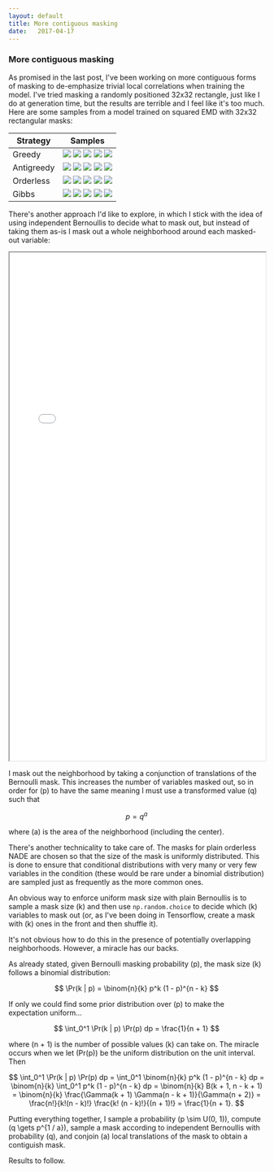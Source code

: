 ```yaml
---
layout: default
title: More contiguous masking
date:   2017-04-17
---
```


### More contiguous masking

As promised in the last post, I've been working on more contiguous forms of masking to de-emphasize trivial local correlations when training the model. I've tried masking a randomly positioned 32x32 rectangle, just like I do at generation time, but the results are terrible and I feel like it's too much. Here are some samples from a model trained on squared EMD with 32x32 rectangular masks:

<table>
<thead>
<th>Strategy</th>
<th>Samples</th>
</thead>
<tbody>

<tr><td>Greedy</td><td>
<img src="/assets/images/sample_2017-04-12/sample_emd2_deepish_contiguous_greedy_ancestral_2017-04-12:07:03.690342_T1.0/13.gif">
<img src="/assets/images/sample_2017-04-12/sample_emd2_deepish_contiguous_greedy_ancestral_2017-04-12:07:03.690342_T1.0/5.gif">
<img src="/assets/images/sample_2017-04-12/sample_emd2_deepish_contiguous_greedy_ancestral_2017-04-12:07:03.690342_T1.0/4.gif">
<img src="/assets/images/sample_2017-04-12/sample_emd2_deepish_contiguous_greedy_ancestral_2017-04-12:07:03.690342_T1.0/11.gif">
<img src="/assets/images/sample_2017-04-12/sample_emd2_deepish_contiguous_greedy_ancestral_2017-04-12:07:03.690342_T1.0/12.gif">
</td></tr>

<tr><td>Antigreedy</td><td>
<img src="/assets/images/sample_2017-04-12/sample_emd2_deepish_contiguous_antigreedy_ancestral_2017-04-12:07:03.690342_T1.0/7.gif">
<img src="/assets/images/sample_2017-04-12/sample_emd2_deepish_contiguous_antigreedy_ancestral_2017-04-12:07:03.690342_T1.0/6.gif">
<img src="/assets/images/sample_2017-04-12/sample_emd2_deepish_contiguous_antigreedy_ancestral_2017-04-12:07:03.690342_T1.0/17.gif">
<img src="/assets/images/sample_2017-04-12/sample_emd2_deepish_contiguous_antigreedy_ancestral_2017-04-12:07:03.690342_T1.0/15.gif">
<img src="/assets/images/sample_2017-04-12/sample_emd2_deepish_contiguous_antigreedy_ancestral_2017-04-12:07:03.690342_T1.0/19.gif">
</td></tr>

<tr><td>Orderless</td><td>
<img src="/assets/images/sample_2017-04-12/sample_emd2_deepish_contiguous_orderless_ancestral_2017-04-12:07:03.690342_T1.0/1.gif">
<img src="/assets/images/sample_2017-04-12/sample_emd2_deepish_contiguous_orderless_ancestral_2017-04-12:07:03.690342_T1.0/3.gif">
<img src="/assets/images/sample_2017-04-12/sample_emd2_deepish_contiguous_orderless_ancestral_2017-04-12:07:03.690342_T1.0/8.gif">
<img src="/assets/images/sample_2017-04-12/sample_emd2_deepish_contiguous_orderless_ancestral_2017-04-12:07:03.690342_T1.0/2.gif">
<img src="/assets/images/sample_2017-04-12/sample_emd2_deepish_contiguous_orderless_ancestral_2017-04-12:07:03.690342_T1.0/10.gif">
</td></tr>

<tr><td>Gibbs</td><td>
<img src="/assets/images/sample_2017-04-12/sample_emd2_deepish_contiguous_independent_gibbs_2017-04-12:07:03.690342_T1.0/0.gif">
<img src="/assets/images/sample_2017-04-12/sample_emd2_deepish_contiguous_independent_gibbs_2017-04-12:07:03.690342_T1.0/9.gif">
<img src="/assets/images/sample_2017-04-12/sample_emd2_deepish_contiguous_independent_gibbs_2017-04-12:07:03.690342_T1.0/16.gif">
<img src="/assets/images/sample_2017-04-12/sample_emd2_deepish_contiguous_independent_gibbs_2017-04-12:07:03.690342_T1.0/18.gif">
<img src="/assets/images/sample_2017-04-12/sample_emd2_deepish_contiguous_independent_gibbs_2017-04-12:07:03.690342_T1.0/14.gif">
</td></tr>

</tbody>
</table>

There's another approach I'd like to explore, in which I stick with the idea of using independent Bernoullis to decide what to mask out, but instead of taking them as-is I mask out a whole neighborhood around each masked-out variable:

<iframe src="/assets/contiguous_masking.html" width="100%" height="1000"></iframe>

I mask out the neighborhood by taking a conjunction of translations of the Bernoulli mask. This increases the number of variables masked out, so in order for \(p\) to have the same meaning I must use a transformed value \(q\) such that

$$
p = q^a
$$

where \(a\) is the area of the neighborhood (including the center).

There's another technicality to take care of. The masks for plain orderless NADE are chosen so that the size of the mask is uniformly distributed. This is done to ensure that conditional distributions with very many or very few variables in the condition (these would be rare under a binomial distribution) are sampled just as frequently as the more common ones.

An obvious way to enforce uniform mask size with plain Bernoullis is to sample a mask size \(k\) and then use `np.random.choice` to decide which \(k\) variables to mask out (or, as I've been doing in Tensorflow, create a mask with \(k\) ones in the front and then shuffle it).

It's not obvious how to do this in the presence of potentially overlapping neighborhoods. However, a miracle has our backs.

As already stated, given Bernoulli masking probability \(p\), the mask size \(k\) follows a binomial distribution:

$$
\Pr(k | p) = \binom{n}{k} p^k (1 - p)^{n - k}
$$

If only we could find some prior distribution over \(p\) to make the expectation uniform...

$$
\int_0^1 \Pr(k | p) \Pr(p) dp = \frac{1}{n + 1}
$$

where \(n + 1\) is the number of possible values \(k\) can take on. The miracle occurs when we let \(Pr(p)\) be the uniform distribution on the unit interval. Then

$$
\int_0^1 \Pr(k | p) \Pr(p) dp =
\int_0^1 \binom{n}{k} p^k (1 - p)^{n - k} dp =
\binom{n}{k} \int_0^1 p^k (1 - p)^{n - k} dp =
\binom{n}{k} B(k + 1, n - k + 1) =
\binom{n}{k} \frac{\Gamma(k + 1) \Gamma(n - k + 1)}{\Gamma(n + 2)} =
\frac{n!}{k!(n - k)!} \frac{k! (n - k)!}{(n + 1)!} =
\frac{1}{n + 1}.
$$

Putting everything together, I sample a probability \(p \sim U(0, 1)\), compute \(q \gets p^{1 / a}\), sample a mask according to independent Bernoullis with probability \(q\), and conjoin \(a\) local translations of the mask to obtain a contiguish mask.

Results to follow.
